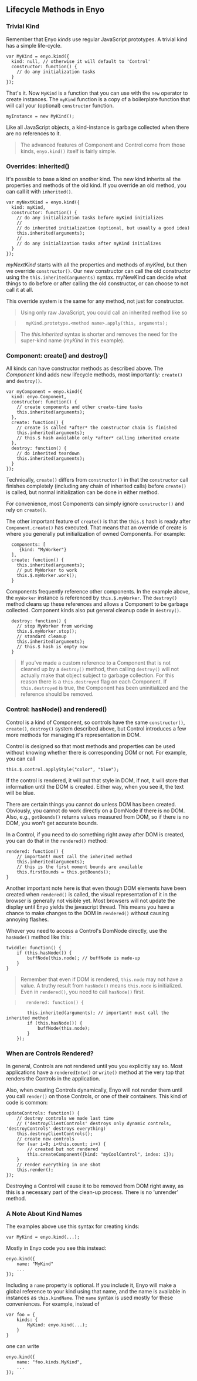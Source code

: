 ## Lifecycle Methods in Enyo

### Trivial Kind

Remember that Enyo _kinds_ use regular JavaScript prototypes. A trivial kind has a simple life-cycle.

	var MyKind = enyo.kind({
	  kind: null, // otherwise it will default to 'Control'
	  constructor: function() {
		// do any initialization tasks
	  }
	});

That's it. Now `MyKind` is a function that you can use with the `new` operator to create instances. The `myKind` function is a copy of a boilerplate function that will call your (optional) `constructor` function.

	myInstance = new MyKind();

Like all JavaScript objects, a kind-instance is garbage collected when there are no references to it. 

> The advanced features of Component and Control come from those kinds, `enyo.kind()` itself is fairly simple.

### Overrides: inherited()

It's possible to base a kind on another kind. The new kind inherits all the properties and methods of the old kind. If you override an old method, you can call it with `inherited()`.

	var myNextKind = enyo.kind({
	  kind: myKind,
	  constructor: function() {
		// do any initialization tasks before myKind initializes
		//
		// do inherited initialization (optional, but usually a good idea)
		this.inherited(arguments);
		//
		// do any initialization tasks after myKind initializes
	  }
	});

_myNextKind_ starts with all the properties and methods of _myKind_, but then we override `constructor()`. Our new constructor can call the old constructor using the `this.inherited(arguments)` syntax. myNewKind can decide what things to do before or after calling the old constructor, or can choose to not call it at all.

This override system is the same for any method, not just for constructor.

> Using only raw JavaScript, you could call an inherited method like so

>		myKind.prototype.<method name>.apply(this, arguments);

> The _this.inherited_ syntax is shorter and removes the need for the super-kind name (_myKind_ in this example).

### Component: create() and destroy()

All kinds can have constructor methods as described above. The _Component_ kind adds new lifecycle methods, most importantly: `create()` and `destroy()`.

	var myComponent = enyo.kind({
	  kind: enyo.Component,
	  constructor: function() {
		// create components and other create-time tasks
		this.inherited(arguments);
	  },
	  create: function() {
		// create is called *after* the constructor chain is finished
		this.inherited(arguments);
		// this.$ hash available only *after* calling inherited create
	  },
	  destroy: function() {
		// do inherited teardown
		this.inherited(arguments);
	  }
	});

Technically, `create()` differs from `constructor()` in that the `constructor` call finishes completely (including any chain of inherited calls) before `create()` is called, but normal initialization can be done in either method. 

For convenience, most Components can simply ignore `constructor()` and rely on `create()`.

The other important feature of `create()` is that the `this.$` hash is ready after `Component.create()` has executed. That means that an override of create is where you generally put initialization of owned Components. For example:

	  components: [
         {kind: "MyWorker"}
      ],
	  create: function() {
		this.inherited(arguments);
        // put MyWorker to work
        this.$.myWorker.work();
	  }

Components frequently reference other components. In the example above, the `myWorker` instance is referenced by `this.$.myWorker`. The `destroy()` method cleans up these references and allows a Component to be garbage collected.  Component kinds also put general cleanup code in `destroy()`.

	  destroy: function() {
        // stop MyWorker from working
        this.$.myWorker.stop();
        // standard cleanup
		this.inherited(arguments);
        // this.$ hash is empty now
	  }

> If you've made a custom reference to a Component that is not cleaned up by a `destroy()` method, then calling `destroy()` will not actually make that object subject to garbage collection. For this reason there is a `this.destroyed` flag on each Component. If `this.destroyed` is true, the Component has been uninitialized and the reference should be removed.

### Control: hasNode() and rendered()

Control is a kind of Component, so controls have the same `constructor()`, `create()`, `destroy()` system described above, but Control introduces a few more methods for managing it's representation in DOM. 

Control is designed so that most methods and properties can be used without knowing whether there is corresponding DOM or not. For example, you can call

	this.$.control.applyStyle("color", "blue");

If the control is rendered, it will put that style in DOM, if not, it will store that information until the DOM is created. Either way, when you see it, the text will be blue.

There are certain things you cannot do unless DOM has been created. Obviously, you cannot do work directly on a DomNode if there is no DOM. Also, e.g., `getBounds()` returns values measured from DOM, so if there is no DOM, you won't get accurate bounds.

In a Control, if you need to do something right away after DOM is created, you can do that in the `rendered()` method:

	rendered: function() {
        // important! must call the inherited method
		this.inherited(arguments);	
        // this is the first moment bounds are available
        this.firstBounds = this.getBounds();
	}


Another important note here is that even though DOM elements have been created when `rendered()` is called, the visual representation of it in the browser is generally not visible yet. Most browsers will not update the display until Enyo yields the javascript thread. This means you have a chance to make changes to the DOM in `rendered()` without causing annoying flashes.

Whever you need to access a Control's DomNode directly, use the `hasNode()` method like this:

    twiddle: function() {
		if (this.hasNode()) {
			buffNode(this.node); // buffNode is made-up
		}
    }

> Remember that even if DOM is rendered, `this.node` may not have a value. A truthy result from `hasNode()` means `this.node` is initialized. Even in `rendered()`, you need to call `hasNode()` first.

>		rendered: function() {
			this.inherited(arguments); // important! must call the inherited method
			if (this.hasNode()) {
				buffNode(this.node);
			}
		});	

### When are Controls Rendered?

In general, Controls are not rendered until you you explicitly say so. Most applications have a `renderedInto()` or `write()` method at the very top that renders the Controls in the application.

Also, when creating Controls dynamically, Enyo will not render them until you call `render()` on those Controls, or one of their containers. This kind of code is common:

	updateControls: function() {
		// destroy controls we made last time 
		// ('destroyClientControls' destroys only dynamic controls, 'destroyControls' destroys everything)
		this.destroyClientControls(); 
		// create new controls
  		for (var i=0; i<this.count; i++) {
			// created but not rendered
			this.createComponent({kind: "myCoolControl", index: i});
 		}
		// render everything in one shot
		this.render();
	});

Destroying a Control will cause it to be removed from DOM right away, as this is a necessary part of the clean-up process. There is no 'unrender' method.

### A Note About Kind Names

The examples above use this syntax for creating kinds:

	var MyKind = enyo.kind(...);

Mostly in Enyo code you see this instead:

	enyo.kind({
		name: "MyKind"
		...
	});

Including a `name` property is optional. If you include it, Enyo will make a global reference to your kind using that name, and the name is available in instances as `this.kindName`. The `name` syntax is used mostly for these conveniences. For example, instead of

	var foo = {
		kinds: {
			MyKind: enyo.kind(...);		
		}
	}

one can write

	enyo.kind({
		name: "foo.kinds.MyKind",
		...
	});
